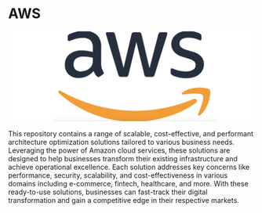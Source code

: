 # AWS
![aws_logo](AWS.png)

This repository contains a range of scalable, cost-effective, and performant architecture optimization solutions tailored to various business needs. Leveraging the power of Amazon cloud services, these solutions are designed to help businesses transform their existing infrastructure and achieve operational excellence. Each solution addresses key concerns like performance, security, scalability, and cost-effectiveness in various domains including e-commerce, fintech, healthcare, and more. With these ready-to-use solutions, businesses can fast-track their digital transformation and gain a competitive edge in their respective markets.

